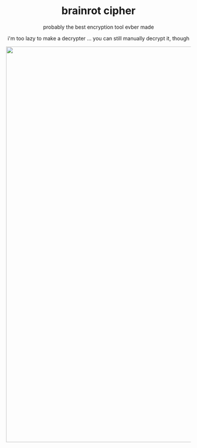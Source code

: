 <div align="center">
  <h1>brainrot cipher</h1>
  <p>probably the best encryption tool evber made</p>
  <p>i'm too lazy to make a decrypter ... you can still manually decrypt it, though</p>
  <img width="1920" height="1081" alt="image" src="https://github.com/user-attachments/assets/942a08f2-b9d5-4064-b0bc-52264ecab08c" />
</div>
